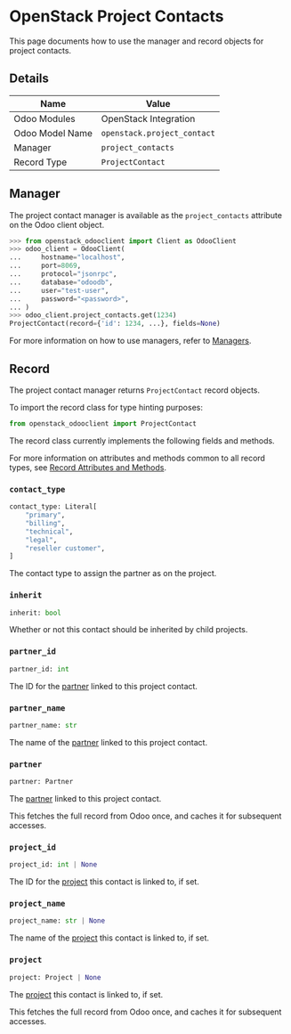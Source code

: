 # OpenStack Project Contacts

This page documents how to use the manager and record objects
for project contacts.

## Details

| Name            | Value                       |
|-----------------|-----------------------------|
| Odoo Modules    | OpenStack Integration       |
| Odoo Model Name | `openstack.project_contact` |
| Manager         | `project_contacts`          |
| Record Type     | `ProjectContact`            |

## Manager

The project contact manager is available as the `project_contacts`
attribute on the Odoo client object.

```python
>>> from openstack_odooclient import Client as OdooClient
>>> odoo_client = OdooClient(
...     hostname="localhost",
...     port=8069,
...     protocol="jsonrpc",
...     database="odoodb",
...     user="test-user",
...     password="<password>",
... )
>>> odoo_client.project_contacts.get(1234)
ProjectContact(record={'id': 1234, ...}, fields=None)
```

For more information on how to use managers, refer to [Managers](index.md).

## Record

The project contact manager returns `ProjectContact` record objects.

To import the record class for type hinting purposes:

```python
from openstack_odooclient import ProjectContact
```

The record class currently implements the following fields and methods.

For more information on attributes and methods common to all record types,
see [Record Attributes and Methods](index.md#attributes-and-methods).

### `contact_type`

```python
contact_type: Literal[
    "primary",
    "billing",
    "technical",
    "legal",
    "reseller customer",
]
```

The contact type to assign the partner as on the project.

### `inherit`

```python
inherit: bool
```

Whether or not this contact should be inherited by child projects.

### `partner_id`

```python
partner_id: int
```

The ID for the [partner](partner.md) linked to this project contact.

### `partner_name`

```python
partner_name: str
```

The name of the [partner](partner.md) linked to this project contact.

### `partner`

```python
partner: Partner
```

The [partner](partner.md) linked to this project contact.

This fetches the full record from Odoo once,
and caches it for subsequent accesses.

### `project_id`

```python
project_id: int | None
```

The ID for the [project](project.md) this contact is linked to, if set.

### `project_name`

```python
project_name: str | None
```

The name of the [project](project.md) this contact is linked to, if set.

### `project`

```python
project: Project | None
```

The [project](project.md) this contact is linked to, if set.

This fetches the full record from Odoo once,
and caches it for subsequent accesses.
